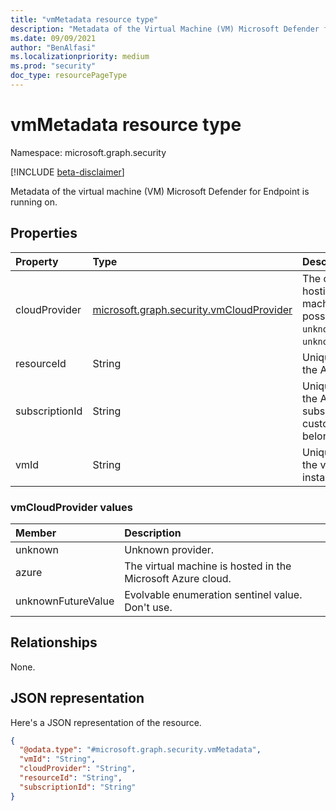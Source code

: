 ```yaml
---
title: "vmMetadata resource type"
description: "Metadata of the Virtual Machine (VM) Microsoft Defender for Endpoint is running on."
ms.date: 09/09/2021
author: "BenAlfasi"
ms.localizationpriority: medium
ms.prod: "security"
doc_type: resourcePageType
---
```


# vmMetadata resource type

Namespace: microsoft.graph.security

[!INCLUDE [beta-disclaimer](../../includes/beta-disclaimer.md)]

Metadata of the virtual machine (VM) Microsoft Defender for Endpoint is running on.

## Properties
|Property|Type|Description|
|:---|:---|:---|
|cloudProvider|[microsoft.graph.security.vmCloudProvider](#vmcloudprovider-values)|The cloud provider hosting the virtual machine. The possible values are: `unknown`, `azure`, `unknownFutureValue`.|
|resourceId|String|Unique identifier of the Azure resource.|
|subscriptionId|String|Unique identifier of the Azure subscription the customer tenant belongs to.|
|vmId|String|Unique identifier of the virtual machine instance.|


### vmCloudProvider values 

| Member                     | Description                                    |
| :--------------------------| :--------------------------------------------- |
| unknown                    | Unknown provider.                               |
| azure                      | The virtual machine is hosted in the Microsoft Azure cloud. |
| unknownFutureValue         | Evolvable enumeration sentinel value. Don't use.|


## Relationships
None.

## JSON representation
Here's a JSON representation of the resource.
<!-- {
  "blockType": "resource",
  "@odata.type": "microsoft.graph.security.vmMetadata"
}
-->
``` json
{
  "@odata.type": "#microsoft.graph.security.vmMetadata",
  "vmId": "String",
  "cloudProvider": "String",
  "resourceId": "String",
  "subscriptionId": "String"
}
```